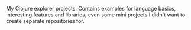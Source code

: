 My Clojure explorer projects. Contains examples for language basics, interesting features and libraries, even some mini projects I didn't want to create separate repositories for.
